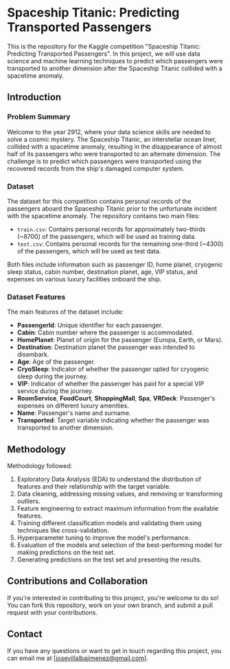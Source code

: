 # Spaceship Titanic: Predicting Transported Passengers

This is the repository for the Kaggle competition "Spaceship Titanic: Predicting Transported Passengers". In this project, we will use data science and machine learning techniques to predict which passengers were transported to another dimension after the Spaceship Titanic collided with a spacetime anomaly.

## Introduction

### Problem Summary

Welcome to the year 2912, where your data science skills are needed to solve a cosmic mystery. The Spaceship Titanic, an interstellar ocean liner, collided with a spacetime anomaly, resulting in the disappearance of almost half of its passengers who were transported to an alternate dimension. The challenge is to predict which passengers were transported using the recovered records from the ship's damaged computer system.

### Dataset

The dataset for this competition contains personal records of the passengers aboard the Spaceship Titanic prior to the unfortunate incident with the spacetime anomaly. The repository contains two main files:

- `train.csv`: Contains personal records for approximately two-thirds (~8700) of the passengers, which will be used as training data.
- `test.csv`: Contains personal records for the remaining one-third (~4300) of the passengers, which will be used as test data.

Both files include information such as passenger ID, home planet, cryogenic sleep status, cabin number, destination planet, age, VIP status, and expenses on various luxury facilities onboard the ship.

### Dataset Features

The main features of the dataset include:

- **PassengerId**: Unique identifier for each passenger.
- **Cabin**: Cabin number where the passenger is accommodated.
- **HomePlanet**: Planet of origin for the passenger (Europa, Earth, or Mars).
- **Destination**: Destination planet the passenger was intended to disembark.
- **Age**: Age of the passenger.
- **CryoSleep**: Indicator of whether the passenger opted for cryogenic sleep during the journey.
- **VIP**: Indicator of whether the passenger has paid for a special VIP service during the journey.
- **RoomService**, **FoodCourt**, **ShoppingMall**, **Spa**, **VRDeck**: Passenger's expenses on different luxury amenities.
- **Name**: Passenger's name and surname.
- **Transported**: Target variable indicating whether the passenger was transported to another dimension.

## Methodology

Methodology followed:

1. Exploratory Data Analysis (EDA) to understand the distribution of features and their relationship with the target variable.
2. Data cleaning, addressing missing values, and removing or transforming outliers.
3. Feature engineering to extract maximum information from the available features.
4. Training different classification models and validating them using techniques like cross-validation.
5. Hyperparameter tuning to improve the model's performance.
6. Evaluation of the models and selection of the best-performing model for making predictions on the test set.
7. Generating predictions on the test set and presenting the results.

## Contributions and Collaboration

If you're interested in contributing to this project, you're welcome to do so! You can fork this repository, work on your own branch, and submit a pull request with your contributions.

## Contact

If you have any questions or want to get in touch regarding this project, you can email me at [josevillalbajimenez@gmail.com].



